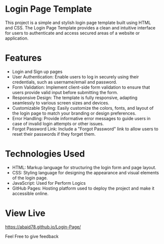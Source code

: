 # Login Page Template
This project is a simple and stylish login page template built using HTML and CSS. The Login Page Template provides a clean and intuitive interface for users to authenticate and access secured areas of a website or application.
 
# Features
* Login and Sign up pages
* User Authentication: Enable users to log in securely using their credentials, such as username/email and password.
* Form Validation: Implement client-side form validation to ensure that users provide valid input before submitting the form.
* Responsive Design: The template is fully responsive, adapting seamlessly to various screen sizes and devices.
* Customizable Styling: Easily customize the colors, fonts, and layout of the login page to match your branding or design preferences.
* Error Handling: Provide informative error messages to guide users in case of invalid login attempts or other issues.
* Forgot Password Link: Include a "Forgot Password" link to allow users to reset their passwords if they forget them.

# Technologies Used
* HTML: Markup language for structuring the login form and page layout.
* CSS: Styling language for designing the appearance and visual elements of the login page.
* JavaScript: Used for Perform Logics
* GitHub Pages: Hosting platform used to deploy the project and make it accessible online.
# View Live
 https://abaid78.github.io/Login-Page/

 Feel Free to give feedback
